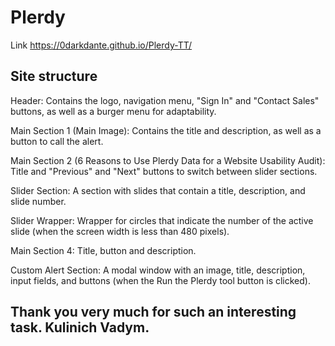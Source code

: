 # Plerdy

Link https://0darkdante.github.io/Plerdy-TT/

## Site structure

Header: Contains the logo, navigation menu, "Sign In" and "Contact Sales" buttons, as well as a burger menu for adaptability.

Main Section 1 (Main Image): Contains the title and description, as well as a button to call the alert.

Main Section 2 (6 Reasons to Use Plerdy Data for a Website Usability Audit): Title and "Previous" and "Next" buttons to switch between slider sections.

Slider Section: A section with slides that contain a title, description, and slide number.

Slider Wrapper: Wrapper for circles that indicate the number of the active slide (when the screen width is less than 480 pixels).

Main Section 4: Title, button and description.

Custom Alert Section: A modal window with an image, title, description, input fields, and buttons (when the Run the Plerdy tool button is clicked).

## Thank you very much for such an interesting task. Kulinich Vadym.
